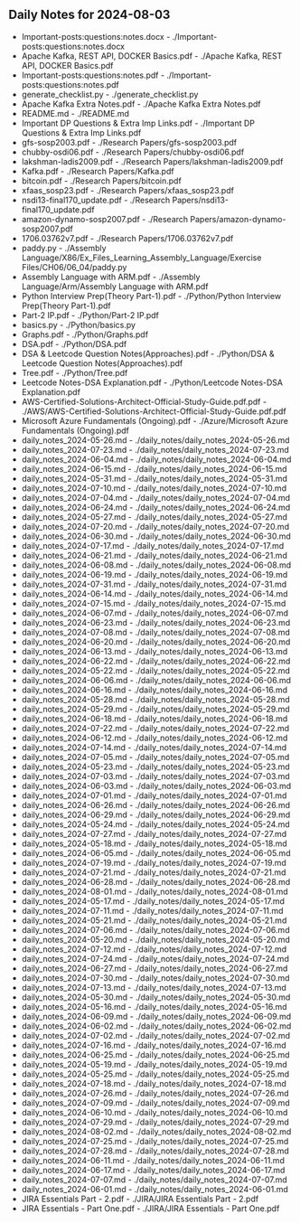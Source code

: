 ## Daily Notes for 2024-08-03

- Important-posts:questions:notes.docx - ./Important-posts:questions:notes.docx
- Apache Kafka, REST API, DOCKER Basics.pdf - ./Apache Kafka, REST API, DOCKER Basics.pdf
- Important-posts:questions:notes.pdf - ./Important-posts:questions:notes.pdf
- generate_checklist.py - ./generate_checklist.py
- Apache Kafka Extra Notes.pdf - ./Apache Kafka Extra Notes.pdf
- README.md - ./README.md
- Important DP Questions & Extra Imp Links.pdf - ./Important DP Questions & Extra Imp Links.pdf
- gfs-sosp2003.pdf - ./Research Papers/gfs-sosp2003.pdf
- chubby-osdi06.pdf - ./Research Papers/chubby-osdi06.pdf
- lakshman-ladis2009.pdf - ./Research Papers/lakshman-ladis2009.pdf
- Kafka.pdf - ./Research Papers/Kafka.pdf
- bitcoin.pdf - ./Research Papers/bitcoin.pdf
- xfaas_sosp23.pdf - ./Research Papers/xfaas_sosp23.pdf
- nsdi13-final170_update.pdf - ./Research Papers/nsdi13-final170_update.pdf
- amazon-dynamo-sosp2007.pdf - ./Research Papers/amazon-dynamo-sosp2007.pdf
- 1706.03762v7.pdf - ./Research Papers/1706.03762v7.pdf
- paddy.py - ./Assembly Language/X86/Ex_Files_Learning_Assembly_Language/Exercise Files/CH06/06_04/paddy.py
- Assembly Language with ARM.pdf - ./Assembly Language/Arm/Assembly Language with ARM.pdf
- Python Interview Prep(Theory Part-1).pdf - ./Python/Python Interview Prep(Theory Part-1).pdf
- Part-2 IP.pdf - ./Python/Part-2 IP.pdf
- basics.py - ./Python/basics.py
- Graphs.pdf - ./Python/Graphs.pdf
- DSA.pdf - ./Python/DSA.pdf
- DSA & Leetcode Question Notes(Approaches).pdf - ./Python/DSA & Leetcode Question Notes(Approaches).pdf
- Tree.pdf - ./Python/Tree.pdf
- Leetcode Notes-DSA Explanation.pdf - ./Python/Leetcode Notes-DSA Explanation.pdf
- AWS-Certified-Solutions-Architect-Official-Study-Guide.pdf.pdf - ./AWS/AWS-Certified-Solutions-Architect-Official-Study-Guide.pdf.pdf
- Microsoft Azure Fundamentals (Ongoing).pdf - ./Azure/Microsoft Azure Fundamentals (Ongoing).pdf
- daily_notes_2024-05-26.md - ./daily_notes/daily_notes_2024-05-26.md
- daily_notes_2024-07-23.md - ./daily_notes/daily_notes_2024-07-23.md
- daily_notes_2024-06-04.md - ./daily_notes/daily_notes_2024-06-04.md
- daily_notes_2024-06-15.md - ./daily_notes/daily_notes_2024-06-15.md
- daily_notes_2024-05-31.md - ./daily_notes/daily_notes_2024-05-31.md
- daily_notes_2024-07-10.md - ./daily_notes/daily_notes_2024-07-10.md
- daily_notes_2024-07-04.md - ./daily_notes/daily_notes_2024-07-04.md
- daily_notes_2024-06-24.md - ./daily_notes/daily_notes_2024-06-24.md
- daily_notes_2024-05-27.md - ./daily_notes/daily_notes_2024-05-27.md
- daily_notes_2024-07-20.md - ./daily_notes/daily_notes_2024-07-20.md
- daily_notes_2024-06-30.md - ./daily_notes/daily_notes_2024-06-30.md
- daily_notes_2024-07-17.md - ./daily_notes/daily_notes_2024-07-17.md
- daily_notes_2024-06-21.md - ./daily_notes/daily_notes_2024-06-21.md
- daily_notes_2024-06-08.md - ./daily_notes/daily_notes_2024-06-08.md
- daily_notes_2024-06-19.md - ./daily_notes/daily_notes_2024-06-19.md
- daily_notes_2024-07-31.md - ./daily_notes/daily_notes_2024-07-31.md
- daily_notes_2024-06-14.md - ./daily_notes/daily_notes_2024-06-14.md
- daily_notes_2024-07-15.md - ./daily_notes/daily_notes_2024-07-15.md
- daily_notes_2024-06-07.md - ./daily_notes/daily_notes_2024-06-07.md
- daily_notes_2024-06-23.md - ./daily_notes/daily_notes_2024-06-23.md
- daily_notes_2024-07-08.md - ./daily_notes/daily_notes_2024-07-08.md
- daily_notes_2024-06-20.md - ./daily_notes/daily_notes_2024-06-20.md
- daily_notes_2024-06-13.md - ./daily_notes/daily_notes_2024-06-13.md
- daily_notes_2024-06-22.md - ./daily_notes/daily_notes_2024-06-22.md
- daily_notes_2024-05-22.md - ./daily_notes/daily_notes_2024-05-22.md
- daily_notes_2024-06-06.md - ./daily_notes/daily_notes_2024-06-06.md
- daily_notes_2024-06-16.md - ./daily_notes/daily_notes_2024-06-16.md
- daily_notes_2024-05-28.md - ./daily_notes/daily_notes_2024-05-28.md
- daily_notes_2024-05-29.md - ./daily_notes/daily_notes_2024-05-29.md
- daily_notes_2024-06-18.md - ./daily_notes/daily_notes_2024-06-18.md
- daily_notes_2024-07-22.md - ./daily_notes/daily_notes_2024-07-22.md
- daily_notes_2024-06-12.md - ./daily_notes/daily_notes_2024-06-12.md
- daily_notes_2024-07-14.md - ./daily_notes/daily_notes_2024-07-14.md
- daily_notes_2024-07-05.md - ./daily_notes/daily_notes_2024-07-05.md
- daily_notes_2024-05-23.md - ./daily_notes/daily_notes_2024-05-23.md
- daily_notes_2024-07-03.md - ./daily_notes/daily_notes_2024-07-03.md
- daily_notes_2024-06-03.md - ./daily_notes/daily_notes_2024-06-03.md
- daily_notes_2024-07-01.md - ./daily_notes/daily_notes_2024-07-01.md
- daily_notes_2024-06-26.md - ./daily_notes/daily_notes_2024-06-26.md
- daily_notes_2024-06-29.md - ./daily_notes/daily_notes_2024-06-29.md
- daily_notes_2024-05-24.md - ./daily_notes/daily_notes_2024-05-24.md
- daily_notes_2024-07-27.md - ./daily_notes/daily_notes_2024-07-27.md
- daily_notes_2024-05-18.md - ./daily_notes/daily_notes_2024-05-18.md
- daily_notes_2024-06-05.md - ./daily_notes/daily_notes_2024-06-05.md
- daily_notes_2024-07-19.md - ./daily_notes/daily_notes_2024-07-19.md
- daily_notes_2024-07-21.md - ./daily_notes/daily_notes_2024-07-21.md
- daily_notes_2024-06-28.md - ./daily_notes/daily_notes_2024-06-28.md
- daily_notes_2024-08-01.md - ./daily_notes/daily_notes_2024-08-01.md
- daily_notes_2024-05-17.md - ./daily_notes/daily_notes_2024-05-17.md
- daily_notes_2024-07-11.md - ./daily_notes/daily_notes_2024-07-11.md
- daily_notes_2024-05-21.md - ./daily_notes/daily_notes_2024-05-21.md
- daily_notes_2024-07-06.md - ./daily_notes/daily_notes_2024-07-06.md
- daily_notes_2024-05-20.md - ./daily_notes/daily_notes_2024-05-20.md
- daily_notes_2024-07-12.md - ./daily_notes/daily_notes_2024-07-12.md
- daily_notes_2024-07-24.md - ./daily_notes/daily_notes_2024-07-24.md
- daily_notes_2024-06-27.md - ./daily_notes/daily_notes_2024-06-27.md
- daily_notes_2024-07-30.md - ./daily_notes/daily_notes_2024-07-30.md
- daily_notes_2024-07-13.md - ./daily_notes/daily_notes_2024-07-13.md
- daily_notes_2024-05-30.md - ./daily_notes/daily_notes_2024-05-30.md
- daily_notes_2024-05-16.md - ./daily_notes/daily_notes_2024-05-16.md
- daily_notes_2024-06-09.md - ./daily_notes/daily_notes_2024-06-09.md
- daily_notes_2024-06-02.md - ./daily_notes/daily_notes_2024-06-02.md
- daily_notes_2024-07-02.md - ./daily_notes/daily_notes_2024-07-02.md
- daily_notes_2024-07-16.md - ./daily_notes/daily_notes_2024-07-16.md
- daily_notes_2024-06-25.md - ./daily_notes/daily_notes_2024-06-25.md
- daily_notes_2024-05-19.md - ./daily_notes/daily_notes_2024-05-19.md
- daily_notes_2024-05-25.md - ./daily_notes/daily_notes_2024-05-25.md
- daily_notes_2024-07-18.md - ./daily_notes/daily_notes_2024-07-18.md
- daily_notes_2024-07-26.md - ./daily_notes/daily_notes_2024-07-26.md
- daily_notes_2024-07-09.md - ./daily_notes/daily_notes_2024-07-09.md
- daily_notes_2024-06-10.md - ./daily_notes/daily_notes_2024-06-10.md
- daily_notes_2024-07-29.md - ./daily_notes/daily_notes_2024-07-29.md
- daily_notes_2024-08-02.md - ./daily_notes/daily_notes_2024-08-02.md
- daily_notes_2024-07-25.md - ./daily_notes/daily_notes_2024-07-25.md
- daily_notes_2024-07-28.md - ./daily_notes/daily_notes_2024-07-28.md
- daily_notes_2024-06-11.md - ./daily_notes/daily_notes_2024-06-11.md
- daily_notes_2024-06-17.md - ./daily_notes/daily_notes_2024-06-17.md
- daily_notes_2024-07-07.md - ./daily_notes/daily_notes_2024-07-07.md
- daily_notes_2024-06-01.md - ./daily_notes/daily_notes_2024-06-01.md
- JIRA Essentials Part - 2.pdf - ./JIRA/JIRA Essentials Part - 2.pdf
- JIRA Essentials - Part One.pdf - ./JIRA/JIRA Essentials - Part One.pdf
